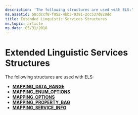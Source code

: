 ```yaml
---
description: 'The following structures are used with ELS:'
ms.assetid: 58cdccf8-f052-4bb3-9391-2cc537d820dd
title: Extended Linguistic Services Structures
ms.topic: article
ms.date: 05/31/2018
---
```


# Extended Linguistic Services Structures

The following structures are used with ELS:

-   [**MAPPING\_DATA\_RANGE**](/windows/desktop/api/Elscore/ns-elscore-mapping_data_range)
-   [**MAPPING\_ENUM\_OPTIONS**](/windows/desktop/api/Elscore/ns-elscore-mapping_enum_options)
-   [**MAPPING\_OPTIONS**](/windows/desktop/api/Elscore/ns-elscore-mapping_options)
-   [**MAPPING\_PROPERTY\_BAG**](/windows/desktop/api/Elscore/ns-elscore-mapping_property_bag)
-   [**MAPPING\_SERVICE\_INFO**](/windows/desktop/api/Elscore/ns-elscore-mapping_service_info)

 

 



